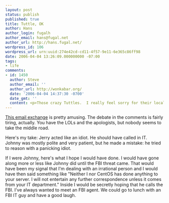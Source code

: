 ```yaml
---
layout: post
status: publish
published: true
title: Tuttle, OK
author: Hans
author_login: fugalh
author_email: hans@fugal.net
author_url: http://hans.fugal.net/
wordpress_id: 106
wordpress_url: urn:uuid:274e42cd-cd11-4f57-9e11-6e365c86ff98
date: 2006-04-04 13:26:09.000000000 -07:00
tags:
- life
comments:
- id: 1450
  author: Steve
  author_email: ''
  author_url: http://wonkabar.org/
  date: '2006-04-04 14:37:30 -0700'
  date_gmt: ''
  content: <p>Those crazy Tuttles.  I really feel sorry for their local LUG.</p>
---
```

<p><a href="http://www.centos.org/modules/news/article.php?storyid=127">This email exchange</a> is pretty amusing. The debate in the comments is fairly tiring, actually. You have the LOLs and the apologists, but nobody seems to take the middle road.</p>

<p>Here's my take: Jerry acted like an idiot. He should have called in IT. Johnny was mostly polite and very patient, but he made a mistake: he tried to reason with a panicking idiot.</p>

<p>If I were Johnny, here's what I hope I would have done. I would have gone along more or less like Johnny did until the FBI threat came. That would have been my signal that I'm dealing with an irrational person and I would have then said something like "Neither I nor CentOS has done anything to your server. I will not entertain any further correspondence unless it comes from your IT department."  Inside I would be secretly hoping that he calls the FBI. I've always wanted to meet an FBI agent. We could go to lunch with an FBI IT guy and have a good laugh.</p>
